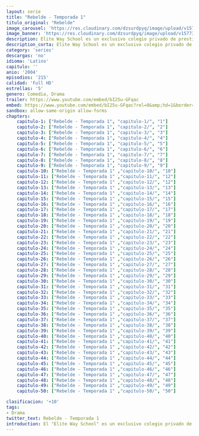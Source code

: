```yaml
---
layout: serie
title: "Rebelde - Temporada 1"
titulo_original: "Rebelde"
image_carousel: 'https://res.cloudinary.com/dzsurdpyq/image/upload/v1577313723/rebelde-temporada-1-min.jpg'
image_banner: 'https://res.cloudinary.com/dzsurdpyq/image/upload/v1577313735/rebelde-temporada-1-banner.jpg'
description: Elite Way School es un exclusivo colegio privado de prestigio internacional donde adolescentes de clase alta estudian. El colegio cuenta con un programa de becas para jóvenes de bajos recursos con excelente nivel académico o deportivo; sin embargo, pocos de ellos logran graduarse, ya que son perseguidos por una sociedad secreta llamada “La Logia” cuyo propósito es conservar la “pureza” de la clase privilegiada. Entre el grupo de chicos que llega al club de veraneo que precede al año escolar, se encuentran Mía, Miguel, Diego y Roberta, que a pesar de sus grandes diferencias, descubren algo que los unirá por encima de los prejuicios, su profesión.
description_corta: Elite Way School es un exclusivo colegio privado de prestigio internacional donde adolescentes de clase alta estudian.
category: 'series'
descargas: 'no'
idioma: 'Latino'
capitulo: ''
anio: '2004'
episodios: '215'
calidad: 'Full HD'
estrellas: '5'
genero: Comedia, Drama
trailer: https://www.youtube.com/embed/bI25u-GFqac
embed: https://www.youtube.com/embed/bI25u-GFqac?rel=0&amp;hd=1&border=0&wmode=opaque&enablejsapi=1&modestbranding=1&controls=1&showinfo=1
sandbox: allow-same-origin allow-forms 
chapters:
    capitulo-1: ["Rebelde - Temporada 1", "capitulo-1/", "1"]
    capitulo-2: ["Rebelde - Temporada 1", "capitulo-2/", "2"]
    capitulo-3: ["Rebelde - Temporada 1", "capitulo-3/", "3"]
    capitulo-4: ["Rebelde - Temporada 1", "capitulo-4/", "4"]
    capitulo-5: ["Rebelde - Temporada 1", "capitulo-5/", "5"]
    capitulo-6: ["Rebelde - Temporada 1", "capitulo-6/", "6"]
    capitulo-7: ["Rebelde - Temporada 1", "capitulo-7/", "7"]
    capitulo-8: ["Rebelde - Temporada 1", "capitulo-8/", "8"]
    capitulo-9: ["Rebelde - Temporada 1", "capitulo-9/", "9"]
    capitulo-10: ["Rebelde - Temporada 1" ,"capitulo-10/", "10"]
    capitulo-11: ["Rebelde - Temporada 1" ,"capitulo-11/", "12"]
    capitulo-12: ["Rebelde - Temporada 1" ,"capitulo-12/", "12"]
    capitulo-13: ["Rebelde - Temporada 1" ,"capitulo-13/", "13"]
    capitulo-14: ["Rebelde - Temporada 1" ,"capitulo-14/", "14"]
    capitulo-15: ["Rebelde - Temporada 1" ,"capitulo-15/", "15"]
    capitulo-16: ["Rebelde - Temporada 1" ,"capitulo-16/", "16"]
    capitulo-17: ["Rebelde - Temporada 1" ,"capitulo-17/", "17"]
    capitulo-18: ["Rebelde - Temporada 1" ,"capitulo-18/", "18"]
    capitulo-19: ["Rebelde - Temporada 1" ,"capitulo-19/", "19"]
    capitulo-20: ["Rebelde - Temporada 1" ,"capitulo-20/", "20"]
    capitulo-21: ["Rebelde - Temporada 1" ,"capitulo-21/", "21"]
    capitulo-22: ["Rebelde - Temporada 1" ,"capitulo-22/", "22"]
    capitulo-23: ["Rebelde - Temporada 1" ,"capitulo-23/", "23"]
    capitulo-24: ["Rebelde - Temporada 1" ,"capitulo-24/", "24"]
    capitulo-25: ["Rebelde - Temporada 1" ,"capitulo-25/", "25"]
    capitulo-26: ["Rebelde - Temporada 1" ,"capitulo-26/", "26"]
    capitulo-27: ["Rebelde - Temporada 1" ,"capitulo-27/", "27"]
    capitulo-28: ["Rebelde - Temporada 1" ,"capitulo-28/", "28"]
    capitulo-29: ["Rebelde - Temporada 1" ,"capitulo-29/", "29"]
    capitulo-30: ["Rebelde - Temporada 1" ,"capitulo-30/", "30"]
    capitulo-31: ["Rebelde - Temporada 1" ,"capitulo-31/", "31"]
    capitulo-32: ["Rebelde - Temporada 1" ,"capitulo-32/", "32"]
    capitulo-33: ["Rebelde - Temporada 1" ,"capitulo-33/", "33"]
    capitulo-34: ["Rebelde - Temporada 1" ,"capitulo-34/", "34"]
    capitulo-35: ["Rebelde - Temporada 1" ,"capitulo-35/", "35"]
    capitulo-36: ["Rebelde - Temporada 1" ,"capitulo-36/", "36"]
    capitulo-37: ["Rebelde - Temporada 1" ,"capitulo-37/", "37"]
    capitulo-38: ["Rebelde - Temporada 1" ,"capitulo-38/", "38"]
    capitulo-39: ["Rebelde - Temporada 1" ,"capitulo-39/", "39"]
    capitulo-40: ["Rebelde - Temporada 1" ,"capitulo-40/", "40"]
    capitulo-41: ["Rebelde - Temporada 1" ,"capitulo-41/", "41"]
    capitulo-42: ["Rebelde - Temporada 1" ,"capitulo-42/", "42"]
    capitulo-43: ["Rebelde - Temporada 1" ,"capitulo-43/", "43"]
    capitulo-44: ["Rebelde - Temporada 1" ,"capitulo-44/", "44"]
    capitulo-45: ["Rebelde - Temporada 1" ,"capitulo-45/", "45"]
    capitulo-46: ["Rebelde - Temporada 1" ,"capitulo-46/", "46"]
    capitulo-47: ["Rebelde - Temporada 1" ,"capitulo-47/", "47"]
    capitulo-48: ["Rebelde - Temporada 1" ,"capitulo-48/", "48"]
    capitulo-49: ["Rebelde - Temporada 1" ,"capitulo-49/", "49"]
    capitulo-50: ["Rebelde - Temporada 1" ,"capitulo-50/", "50"]

clasificacion: '+10'
tags:
- Drama
twitter_text: Rebelde - Temporada 1
introduction: El "Elite Way School" es un exclusivo colegio privado de prestigio internacional donde adolescentes de clase alta estudian.
---
```












